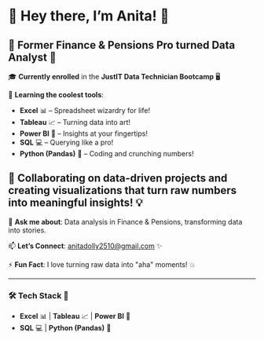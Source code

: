 

# 🎉 Hey there, I’m Anita! 🎉


## 💼 Former Finance & Pensions Pro turned **Data Analyst** 🚀

🎓 **Currently enrolled** in the **JustIT Data Technician Bootcamp** 🖥️

🧠 **Learning the coolest tools**:
- **Excel** 📊 – Spreadsheet wizardry for life!
- **Tableau** 📈 – Turning data into art!
- **Power BI** 🔮 – Insights at your fingertips!
- **SQL** 💻 – Querying like a pro!
- **Python (Pandas)** 🐍 – Coding and crunching numbers!

## 🌱 **Collaborating** on **data-driven projects** and creating **visualizations** that turn raw numbers into meaningful insights! 💡

💬 **Ask me about**: Data analysis in Finance & Pensions, transforming data into stories.

📫 **Let’s Connect**: [anitadolly2510@gmail.com](mailto:anitadolly2510@gmail.com) ✨

⚡ **Fun Fact**: I love turning raw data into "aha" moments! 💥

---

### 🛠 **Tech Stack** 🎸  

- **Excel** 📊  | **Tableau** 📈  | **Power BI** 🔮  
- **SQL** 💻  | **Python (Pandas)** 🐍











